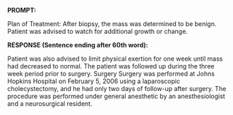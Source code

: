 **PROMPT:**

Plan of Treatment:  After biopsy, the mass was determined to be benign. Patient was advised to watch for additional growth or change. 

**RESPONSE (Sentence ending after 60th word):**

Patient was also advised to limit physical exertion for one week until mass had decreased to normal. The patient was followed up during the three week period prior to surgery. Surgery  Surgery was performed at Johns Hopkins Hospital on February 5, 2006 using a laparoscopic cholecystectomy, and he had only two days of follow-up after surgery. The procedure was performed under general anesthetic by an anesthesiologist and a neurosurgical resident. 